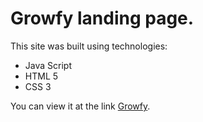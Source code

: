 # Growfy landing page.
This site was built using technologies:
- Java Script
- HTML 5
- CSS 3

You can view it at the link [Growfy](https://viacheslav-saprykin.github.io/growfy-landing/).
